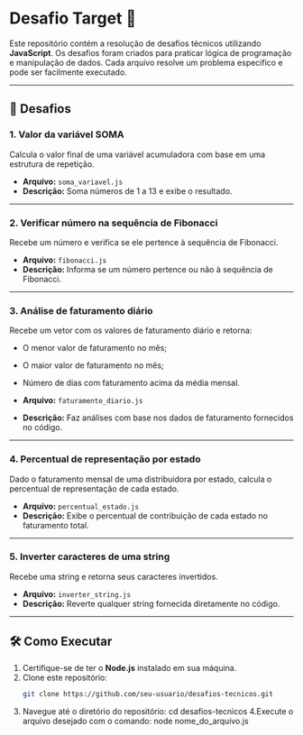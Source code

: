 # Desafio Target 🚀

Este repositório contém a resolução de desafios técnicos utilizando **JavaScript**. Os desafios foram criados para praticar lógica de programação e manipulação de dados. Cada arquivo resolve um problema específico e pode ser facilmente executado.

---

## 📝 Desafios

### 1. **Valor da variável SOMA**
Calcula o valor final de uma variável acumuladora com base em uma estrutura de repetição.

- **Arquivo:** `soma_variavel.js`  
- **Descrição:** Soma números de 1 a 13 e exibe o resultado.

---

### 2. **Verificar número na sequência de Fibonacci**
Recebe um número e verifica se ele pertence à sequência de Fibonacci.

- **Arquivo:** `fibonacci.js`  
- **Descrição:** Informa se um número pertence ou não à sequência de Fibonacci.

---

### 3. **Análise de faturamento diário**
Recebe um vetor com os valores de faturamento diário e retorna:
- O menor valor de faturamento no mês;
- O maior valor de faturamento no mês;
- Número de dias com faturamento acima da média mensal.

- **Arquivo:** `faturamento_diario.js`  
- **Descrição:** Faz análises com base nos dados de faturamento fornecidos no código.

---

### 4. **Percentual de representação por estado**
Dado o faturamento mensal de uma distribuidora por estado, calcula o percentual de representação de cada estado.

- **Arquivo:** `percentual_estado.js`  
- **Descrição:** Exibe o percentual de contribuição de cada estado no faturamento total.

---

### 5. **Inverter caracteres de uma string**
Recebe uma string e retorna seus caracteres invertidos.

- **Arquivo:** `inverter_string.js`  
- **Descrição:** Reverte qualquer string fornecida diretamente no código.

---

## 🛠️ Como Executar

1. Certifique-se de ter o **Node.js** instalado em sua máquina.
2. Clone este repositório:
   ```bash
   git clone https://github.com/seu-usuario/desafios-tecnicos.git
3. Navegue até o diretório do repositório:
   cd desafios-tecnicos
4.Execute o arquivo desejado com o comando:
   node nome_do_arquivo.js


